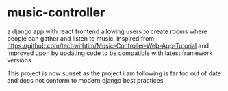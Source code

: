 # music-controller
a django app with react frontend allowing users to create rooms where people can gather and listen to music. inspired from https://github.com/techwithtim/Music-Controller-Web-App-Tutorial and improved upon by updating code to be compatible with latest framework versions


This project is now sunset as the project i am following is far too out of date and does not conform to modern django best practices

